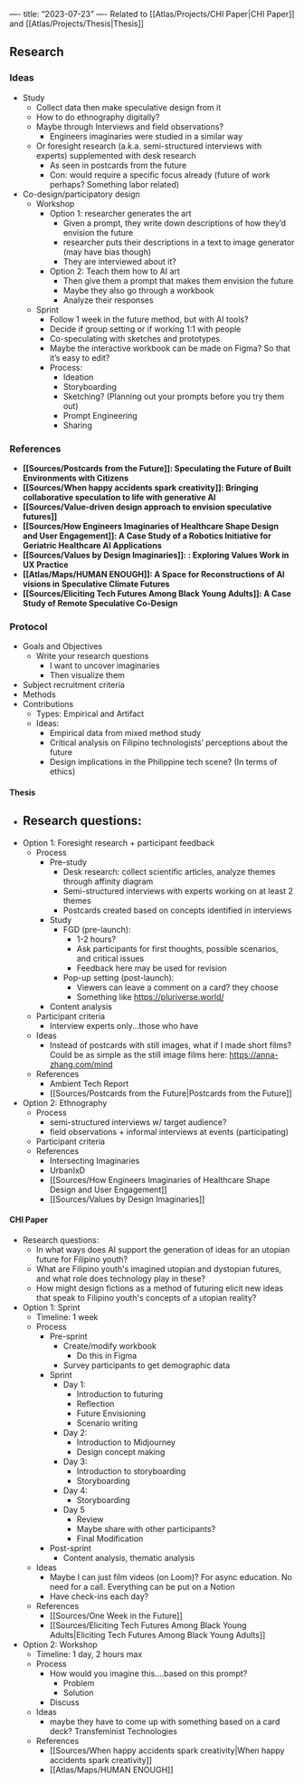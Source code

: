 —-
title: “2023-07-23”
—-
Related to [[Atlas/Projects/CHI Paper|CHI Paper]] and [[Atlas/Projects/Thesis|Thesis]]
## Research  
### Ideas
- Study
	- Collect data then make speculative design from it
	- How to do ethnography digitally? 
	- Maybe through Interviews and field observations?
		- Engineers imaginaries were studied in a similar way
	- Or foresight research (a.k.a. semi-structured interviews with experts) supplemented with desk research
		- As seen in postcards from the future 
		- Con: would require a specific focus already (future of work perhaps? Something labor related)
- Co-design/participatory design
	- Workshop
		- Option 1: researcher generates the art 
			- Given a prompt, they write down descriptions of how they’d envision the future 
			- researcher puts their descriptions in a text to image generator (may have bias though)
			- They are interviewed about it?
		- Option 2: Teach them how to AI art
			- Then give them a prompt that makes them envision the future
			- Maybe they also go through a workbook
			- Analyze their responses
	- Sprint
		- Follow 1 week in the future method, but with AI tools?
		- Decide if group setting or if working 1:1 with people
		- Co-speculating with sketches and prototypes
		- Maybe the interactive workbook can be made on Figma? So that it’s easy to edit?
		- Process:
			- Ideation
			- Storyboarding
			- Sketching? (Planning out your prompts before you try them out)
			- Prompt Engineering
			- Sharing

### References
- **[[Sources/Postcards from the Future]]: Speculating the Future of Built Environments with Citizens**
- **[[Sources/When happy accidents spark creativity]]: Bringing collaborative speculation to life with generative AI**
- **[[Sources/Value-driven design approach to envision speculative futures]]**
- **[[Sources/How Engineers Imaginaries of Healthcare Shape Design and User Engagement]]: A Case Study of a Robotics Initiative for Geriatric Healthcare AI Applications**
- **[[Sources/Values by Design Imaginaries]]: : Exploring Values Work in UX Practice**
- **[[Atlas/Maps/HUMAN ENOUGH]]: A Space for Reconstructions of AI visions in Speculative Climate Futures**
- **[[Sources/Eliciting Tech Futures Among Black Young Adults]]: A Case Study of Remote Speculative Co-Design**

### Protocol
- Goals and Objectives
	- Write your research questions
		- I want to uncover imaginaries
		- Then visualize them
- Subject recruitment criteria
- Methods
- Contributions
	- Types: Empirical and Artifact
	- Ideas: 
		- Empirical data from mixed method study
		- Critical analysis on Filipino technologists’ perceptions about the future
		- Design implications in the Philippine tech scene? (In terms of ethics)
#### Thesis
- Research questions:
	- 
- Option 1: Foresight research + participant feedback
	- Process
		- Pre-study
			- Desk research: collect scientific articles, analyze themes through affinity diagram
			- Semi-structured interviews with experts working on at least 2 themes
			- Postcards created based on concepts identified in interviews
		- Study
			- FGD (pre-launch):
				- 1-2 hours?
				- Ask participants for first thoughts, possible scenarios, and critical issues
				- Feedback here may be used for revision
			- Pop-up setting (post-launch):
				- Viewers can leave a comment on a card? they choose
				- Something like https://pluriverse.world/
		- Content analysis
	- Participant criteria
		- Interview experts only...those who have
	- Ideas
		- Instead of postcards with still images, what if I made short films? Could be as simple as the still image films here: https://anna-zhang.com/mind
	- References
		- Ambient Tech Report
		- [[Sources/Postcards from the Future|Postcards from the Future]]
- Option 2:  Ethnography
	- Process
		- semi-structured interviews w/ target audience?
		- field observations + informal interviews at events (participating)
	- Participant criteria
	- References
		- Intersecting Imaginaries
		- UrbanIxD
		- [[Sources/How Engineers Imaginaries of Healthcare Shape Design and User Engagement]]
		- [[Sources/Values by Design Imaginaries]]

#### CHI Paper
- Research questions:
	- In what ways does AI support the generation of ideas for an utopian future for Filipino youth?
	- What are Filipino youth's imagined utopian and dystopian futures, and what role does technology play in these?
	- How might design fictions as a method of futuring elicit new ideas that speak to Filipino youth's concepts of a utopian reality?
- Option 1: Sprint
	- Timeline: 1 week
	- Process
		- Pre-sprint
			- Create/modify workbook
				- Do this in Figma
			- Survey participants to get demographic data
		- Sprint
			- Day 1: 
				- Introduction to futuring
				- Reflection
				- Future Envisioning
				- Scenario writing
			- Day 2: 
				- Introduction to Midjourney
				- Design concept making
			- Day 3:
				- Introduction to storyboarding
				- Storyboarding 
			- Day 4: 
				- Storyboarding 
			- Day 5
				- Review
				- Maybe share with other participants?
				- Final Modification
		- Post-sprint
			- Content analysis, thematic analysis
	- Ideas
		- Maybe I can just film videos (on Loom)? For async education. No need for a call. Everything can be put on a Notion
		- Have check-ins each day?
	- References
		- [[Sources/One Week in the Future]]
		- [[Sources/Eliciting Tech Futures Among Black Young Adults|Eliciting Tech Futures Among Black Young Adults]]
- Option 2: Workshop
	- Timeline: 1 day, 2 hours max 
	- Process
		- How would you imagine this....based on this prompt? 
			- Problem
			- Solution
		- Discuss
	- Ideas
		- maybe they have to come up with something based on a card deck? Transfeminist Technologies
	- References
		- [[Sources/When happy accidents spark creativity|When happy accidents spark creativity]]
		- [[Atlas/Maps/HUMAN ENOUGH]]
